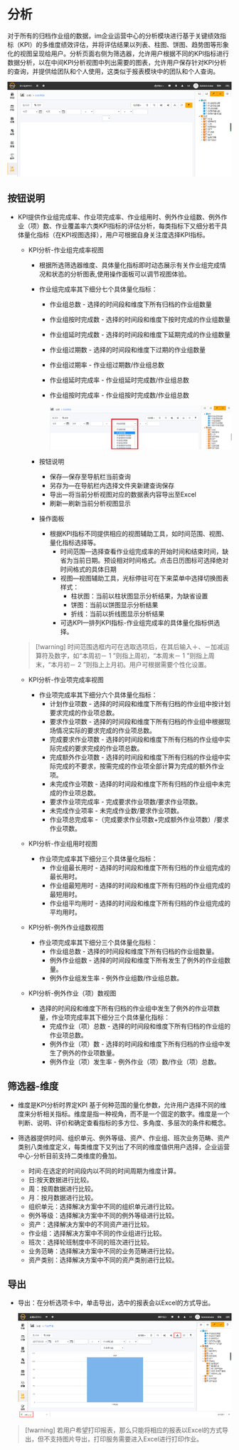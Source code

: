 # 分析

对于所有的归档作业组的数据，im企业运营中心的分析模块进行基于关键绩效指标（KPI）的多维度绩效评估，并将评估结果以列表、柱图、饼图、趋势图等形象化的视图呈现给用户。分析页面右侧为筛选器，允许用户根据不同的KPI指标进行数据分析，以在中间KPI分析视图中列出需要的图表，允许用户保存针对KPI分析的查询，并提供给团队和个人使用，这类似于报表模块中的团队和个人查询。

![web](./images/fenxi1.png)

## 按钮说明

* KPI提供作业组完成率、作业项完成率、作业组用时、例外作业组数、例外作业（项）数、作业覆盖率六类KPI指标的评估分析，每类指标下又细分若干具体量化指标（在KPI视图选择），用户可根据自身关注度选择KPI指标。

  * KPI分析-作业组完成率视图
    * 根据所选筛选器维度、具体量化指标即时动态展示有关作业组完成情况和状态的分析图表,使用操作面板可以调节视图体验。
    * 作业组完成率其下细分七个具体量化指标：
      * 作业组总数 - 选择的时间段和维度下所有归档的作业组数量
      * 作业组按时完成数 - 选择的时间段和维度下按时完成的作业组数量
      * 作业组延时完成数 - 选择的时间段和维度下延期完成的作业组数量
      * 作业组过期数 - 选择的时间段和维度下过期的作业组数量
      * 作业组过期率 - 作业组过期数/作业组总数
      * 作业组延时完成率 - 作业组延时完成数/作业组总数
      * 作业组按时完成率 - 作业组按时完成数/作业组总数

        ![web](./images/fenxi2.png)

    * 按钮说明
      * 保存—保存至导航栏当前查询
      * 另存为—在导航栏内选择文件夹新建查询保存
      * 导出—将当前分析视图对应的数据表内容导出至Excel
      * 刷新—刷新当前分析视图显示

    * 操作面板
      * 根据KPI指标不同提供相应的视图辅助工具，如时间范围、视图、量化指标选择等。
        * 时间范围—选择查看作业组完成率的开始时间和结束时间，缺省为当前日期。预设相对时间格式。点击日历图标可选择绝对时间格式的具体日期
        * 视图—视图辅助工具，光标停驻可在下来菜单中选择切换图表样式：
          * 柱状图：当前以柱状图显示分析结果，为缺省设置
          * 饼图：当前以饼图显示分析结果
          * 折线：当前以折线图显示分析结果
        * 可选KPI—排列KPI指标-作业组完成率的具体量化指标供选择。

  > [!warning] 时间范围选框内可在选取选项后，在其后输入＋、－加减运算符及数字，如“本周初－ 1 ”则指上周初，“本周末－ 1 ”则指上周末，“本月初－ 2 ”则指上上月初。用户可根据需要个性化设置。

  * KPI分析-作业项完成率视图
    * 作业项完成率其下细分六个具体量化指标：
      * 计划作业项数 - 选择的时间段和维度下所有归档的作业组中按计划要求完成的作业项总数。
      * 要求作业项数 - 选择的时间段和维度下所有归档的作业组中根据现场情况实际的要求完成的作业项总数。
      * 完成要求作业项数 - 选择的时间段和维度下所有归档的作业组中实际完成的要求完成的作业项总数。
      * 完成额外作业项数 - 选择的时间段和维度下所有归档的作业组中实际完成的不要求，按需完成的作业项全部计算为完成的额外作业项。
      * 未完成作业项数 - 选择的时间段和维度下所有归档的作业组中未完成的作业项总数。
      * 要求作业项完成率 - 完成要求作业项数/要求作业项数。
      * 未完成作业项率 - 未完成作业数/要求作业项数。
      * 作业项总完成率 -（完成要求作业项数+完成额外作业项数）/要求作业项数。

  * KPI分析-作业组用时视图
    * 作业项完成率其下细分三个具体量化指标：
      * 作业组最长用时 - 选择的时间段和维度下所有归档的作业组完成的最长用时。
      * 作业组最短用时 - 选择的时间段和维度下所有归档的作业组完成的最短用时。
      * 作业组平均用时 - 选择的时间段和维度下所有归档的作业组完成的平均用时。

  * KPI分析-例外作业组数视图
    * 作业项完成率其下细分三个具体量化指标：
      * 作业组总数 - 选择的时间段和维度下所有归档的作业组数量。
      * 例外作业组数 - 选择的时间段和维度下所有发生了例外的作业组数量。
      * 例外作业组发生率 - 例外作业组数/作业组总数。
  
  * KPI分析-例外作业（项）数视图
    * 选择的时间段和维度下所有归档的作业组中发生了例外的作业项数量，作业项完成率其下细分三个具体量化指标：
      * 完成作业（项）总数 - 选择的时间段和维度下所有归档的作业组的作业项总数。
      * 例外作业（项）数 - 选择的时间段和维度下所有归档的作业组中发生了例外的作业项数量。
      * 例外作业（项）发生率 - 例外作业（项）数/作业（项）总数。

## 筛选器-维度

* 维度是KPI分析时界定KPI 基于何种范围的量化参数，允许用户选择不同的维度来分析相关指标。维度是指一种视角，而不是一个固定的数字。维度是一个判断、说明、评价和确定查看指标的多方位、多角度、多层次的条件和概念。

* 筛选器提供时间、组织单元、例外等级、资产、作业组、班次业务范畴、资产类别八类维度定义，每类维度下又列出了不同的维度值供用户选择，企业运营中心-分析目前支持二类维度的叠加。

  * 时间:在选定的时间段内以不同的时间周期为维度计算。
  * 日:按天数据进行比较。
  * 周：按周数据进行比较。
  * 月：按月数据进行比较。
  * 组织单元：选择解决方案中不同的组织单元进行比较。
  * 例外等级：选择解决方案中不同的例外等级进行比较。
  * 资产：选择解决方案中的不同资产进行比较。
  * 作业组：选择解决方案中不同的作业组进行比较。
  * 班次：选择轮班制度中不同的班次进行比较。
  * 业务范畴：选择解决方案中不同的业务范畴进行比较。
  * 资产类别：选择解决方案中不同的资产类别进行比较。

## 导出

* 导出：在分析选项卡中，单击导出，选中的报表会以Excel的方式导出。

  ![web](./images/fenxi3.png)

> [!warning] 若用户希望打印报表，那么只能将相应的报表以Excel的方式导出，但不支持图片导出，打印服务需要进入Excel进行打印作业。